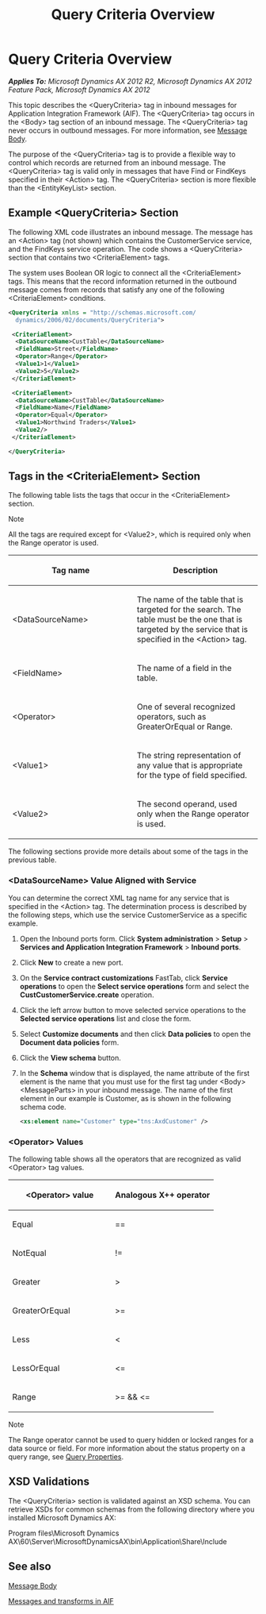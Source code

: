 ﻿---
title: Query Criteria Overview
TOCTitle: Query Criteria Overview
ms:assetid: fd2ed539-a9e7-4a6c-af2d-1fa05b5aa12e
ms:mtpsurl: https://technet.microsoft.com/en-us/library/Aa892862(v=AX.60)
ms:contentKeyID: 35254205
ms.date: 11/07/2012
mtps_version: v=AX.60
dev_langs:
- xml
---

# Query Criteria Overview 


_**Applies To:** Microsoft Dynamics AX 2012 R2, Microsoft Dynamics AX 2012 Feature Pack, Microsoft Dynamics AX 2012_

This topic describes the \<QueryCriteria\> tag in inbound messages for Application Integration Framework (AIF). The \<QueryCriteria\> tag occurs in the \<Body\> tag section of an inbound message. The \<QueryCriteria\> tag never occurs in outbound messages. For more information, see [Message Body](message-body.md).

The purpose of the \<QueryCriteria\> tag is to provide a flexible way to control which records are returned from an inbound message. The \<QueryCriteria\> tag is valid only in messages that have Find or FindKeys specified in their \<Action\> tag. The \<QueryCriteria\> section is more flexible than the \<EntityKeyList\> section.

## Example \<QueryCriteria\> Section

The following XML code illustrates an inbound message. The message has an \<Action\> tag (not shown) which contains the CustomerService service, and the FindKeys service operation. The code shows a \<QueryCriteria\> section that contains two \<CriteriaElement\> tags.

The system uses Boolean OR logic to connect all the \<CriteriaElement\> tags. This means that the record information returned in the outbound message comes from records that satisfy any one of the following \<CriteriaElement\> conditions.

``` xml
<QueryCriteria xmlns = "http://schemas.microsoft.com/
  dynamics/2006/02/documents/QueryCriteria">

 <CriteriaElement>
  <DataSourceName>CustTable</DataSourceName>
  <FieldName>Street</FieldName>
  <Operator>Range</Operator>
  <Value1>1</Value1>
  <Value2>5</Value2>
 </CriteriaElement>

 <CriteriaElement>
  <DataSourceName>CustTable</DataSourceName>
  <FieldName>Name</FieldName>
  <Operator>Equal</Operator>
  <Value1>Northwind Traders</Value1>
  <Value2/>
 </CriteriaElement>

</QueryCriteria>
```

## Tags in the \<CriteriaElement\> Section

The following table lists the tags that occur in the \<CriteriaElement\> section.


> [!NOTE]
> <P>All the tags are required except for &lt;Value2&gt;, which is required only when the Range operator is used.</P>



<table>
<colgroup>
<col style="width: 50%" />
<col style="width: 50%" />
</colgroup>
<thead>
<tr class="header">
<th><p>Tag name</p></th>
<th><p>Description</p></th>
</tr>
</thead>
<tbody>
<tr class="odd">
<td><p>&lt;DataSourceName&gt;</p></td>
<td><p>The name of the table that is targeted for the search. The table must be the one that is targeted by the service that is specified in the &lt;Action&gt; tag.</p></td>
</tr>
<tr class="even">
<td><p>&lt;FieldName&gt;</p></td>
<td><p>The name of a field in the table.</p></td>
</tr>
<tr class="odd">
<td><p>&lt;Operator&gt;</p></td>
<td><p>One of several recognized operators, such as GreaterOrEqual or Range.</p></td>
</tr>
<tr class="even">
<td><p>&lt;Value1&gt;</p></td>
<td><p>The string representation of any value that is appropriate for the type of field specified.</p></td>
</tr>
<tr class="odd">
<td><p>&lt;Value2&gt;</p></td>
<td><p>The second operand, used only when the Range operator is used.</p></td>
</tr>
</tbody>
</table>


The following sections provide more details about some of the tags in the previous table.

### \<DataSourceName\> Value Aligned with Service

You can determine the correct XML tag name for any service that is specified in the \<Action\> tag. The determination process is described by the following steps, which use the service CustomerService as a specific example.

1.  Open the Inbound ports form. Click **System administration** \> **Setup** \> **Services and Application Integration Framework** \> **Inbound ports**.

2.  Click **New** to create a new port.

3.  On the **Service contract customizations** FastTab, click **Service operations** to open the **Select service operations** form and select the **CustCustomerService.create** operation.

4.  Click the left arrow button to move selected service operations to the **Selected service operations** list and close the form.

5.  Select **Customize documents** and then click **Data policies** to open the **Document data policies** form.

6.  Click the **View schema** button.

7.  In the **Schema** window that is displayed, the name attribute of the first element is the name that you must use for the first tag under \<Body\>\<MessageParts\> in your inbound message. The name of the first element in our example is Customer, as is shown in the following schema code.
    
    ``` xml
    <xs:element name="Customer" type="tns:AxdCustomer" />
    ```

### \<Operator\> Values

The following table shows all the operators that are recognized as valid \<Operator\> tag values.

<table>
<colgroup>
<col style="width: 50%" />
<col style="width: 50%" />
</colgroup>
<thead>
<tr class="header">
<th><p>&lt;Operator&gt; value</p></th>
<th><p>Analogous X++ operator</p></th>
</tr>
</thead>
<tbody>
<tr class="odd">
<td><p>Equal</p></td>
<td><p>==</p></td>
</tr>
<tr class="even">
<td><p>NotEqual</p></td>
<td><p>!=</p></td>
</tr>
<tr class="odd">
<td><p>Greater</p></td>
<td><p>&gt;</p></td>
</tr>
<tr class="even">
<td><p>GreaterOrEqual</p></td>
<td><p>&gt;=</p></td>
</tr>
<tr class="odd">
<td><p>Less</p></td>
<td><p>&lt;</p></td>
</tr>
<tr class="even">
<td><p>LessOrEqual</p></td>
<td><p>&lt;=</p></td>
</tr>
<tr class="odd">
<td><p>Range</p></td>
<td><p>&gt;= &amp;&amp; &lt;=</p></td>
</tr>
</tbody>
</table>



> [!NOTE]
> <P>The Range operator cannot be used to query hidden or locked ranges for a data source or field. For more information about the status property on a query range, see <A href="https://technet.microsoft.com/en-us/library/aa842737(v=ax.60)">Query Properties</A>.</P>



## XSD Validations

The \<QueryCriteria\> section is validated against an XSD schema. You can retrieve XSDs for common schemas from the following directory where you installed Microsoft Dynamics AX:

Program files\\Microsoft Dynamics AX\\60\\Server\\MicrosoftDynamicsAX\\bin\\Application\\Share\\Include

## See also

[Message Body](message-body.md)

[Messages and transforms in AIF](messages-and-transforms-in-aif.md)

